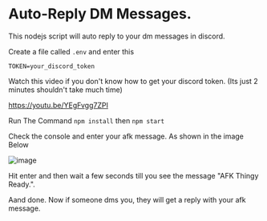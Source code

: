 # Auto-Reply DM Messages.
This nodejs script will auto reply to your dm messages in discord.

Create a file called `.env` and enter this

```
TOKEN=your_discord_token
```

Watch this video if you don't know how to get your discord token. (Its just 2 minutes shouldn't take much time)

https://youtu.be/YEgFvgg7ZPI

Run The Command `npm install` then `npm start`

Check the console and enter your afk message. As shown in the image Below

![image](https://cdn.discordapp.com/attachments/908660842227183628/919617198442553414/unknown.png)

Hit enter and then wait a few seconds till you see the message "AFK Thingy Ready.".

Aand done. Now if someone dms you, they will get a reply with your afk message.
